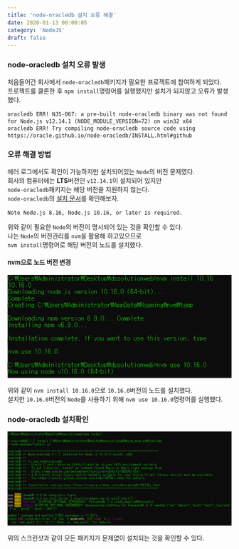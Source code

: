 ```yaml
---
title: 'node-oracledb 설치 오류 해결'
date: 2020-01-13 00:00:05
category: 'NodeJS'
draft: false
---
```


### node-oracledb 설치 오류 발생

처음들어간 회사에서 `node-oracledb`패키지가 필요한 프로젝트에 참여하게 되었다.<br/>
프로젝트를 클론한 후 `npm install`명령어를 실행했지만 설치가 되지않고 오류가 발생했다.<br/>

```
oracledb ERR! NJS-067: a pre-built node-oracledb binary was not found for Node.js v12.14.1 (NODE_MODULE_VERSION=72) on win32 x64
oracledb ERR! Try compiling node-oracledb source code using https://oracle.github.io/node-oracledb/INSTALL.html#github
```

### 오류 해결 방법

에러 로그에서도 확인이 가능하지만 설치되어있는 `Node`의 버전 문제였다.<br/>
회사의 컴퓨터에는 **LTS**버전인 `v12.14.1`이 설치되어 있지만<br/>
`node-oracledb`패키지는 해당 버전을 지원하지 않는다.<br/>
`node-oracledb`의 [설치 문서](https://oracle.github.io/node-oracledb/INSTALL.html)를 확인해보자.

```
Note Node.js 8.16, Node.js 10.16, or later is required.
```

위와 같이 필요한 `Node`의 버전이 명시되어 있는 것을 확인할 수 있다.<br/>
나는 `Node`의 버전관리를 `nvm`을 활용해 하고있으므로<br/>
`nvm install`명령어로 해당 버전의 노드를 설치했다.<br/>

#### nvm으로 노드 버전 변경

<img src="/assets/2020-01-13/nvm-install-use.png" width="800" height="auto"><br>

위와 같이 `nvm install 10.16.0`으로 `10.16.0`버전의 노드를 설치했다.<br>
설치한 `10.16.0`버전의 `Node`를 사용하기 위해 `nvm use 10.16.0`명령어를 실행했다.

### node-oracledb 설치확인

<img src="/assets/2020-01-13/install-success.png" width="800" height="auto"><br>

위의 스크린샷과 같이 모든 패키지가 문제없이 설치되는 것을 확인할 수 있다.
